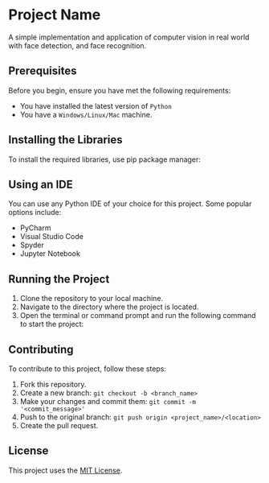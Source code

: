 # Project Name

A simple implementation and application of computer vision in real world with face detection, and face recognition.


## Prerequisites

Before you begin, ensure you have met the following requirements:

* You have installed the latest version of `Python`
* You have a `Windows/Linux/Mac` machine.


## Installing the Libraries

To install the required libraries, use pip package manager:


## Using an IDE

You can use any Python IDE of your choice for this project. Some popular options include:

* PyCharm
* Visual Studio Code
* Spyder
* Jupyter Notebook

## Running the Project

1. Clone the repository to your local machine.
2. Navigate to the directory where the project is located.
3. Open the terminal or command prompt and run the following command to start the project:


## Contributing

To contribute to this project, follow these steps:

1. Fork this repository.
2. Create a new branch: `git checkout -b <branch_name>`
3. Make your changes and commit them: `git commit -m '<commit_message>'`
4. Push to the original branch: `git push origin <project_name>/<location>`
5. Create the pull request.

## License

This project uses the [MIT License](https://opensource.org/licenses/MIT).
